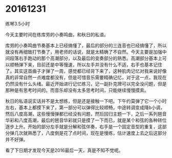 # 20161231

练琴3.5小时

今天主要时间在练库劳的小奏鸣曲，和秋日的私语。

库劳的小奏鸣曲节奏基本上已经搞懂了，最后的部分的三连音也已经搞懂了，所以就没有再细致打节奏了，用老师的话说，就是太精确了不自然。今天主要是加强中间段落右手跑动的那个高潮部分，以及最后的变奏部分的熟悉。高潮部分基本上可以顺畅弹下来，目前还是中等慢速，所以左手并没有什么不适，右手也基本记住了。其实这首曲子才弹了一周，感觉都已经背下来了，这种肌肉记忆对我来说好像真的非常自然一点难度都没有，但是可惜音乐需要精确记忆，对于这一点，我现在仍然没有什么头绪。最近开始进行记忆练习，记一副扑克牌可以完全没问题，但是那种是有思考时间的。而音乐却没有太多思考时间，只能继续慢慢摸索。

秋日的私语说实话并不是太想练，但是还是接触一下吧。下午约莫弹了它一个小时左右，基本上都摸下来了，第一部分可以弹得比较顺畅，中途转调变成降b小调，然后八度高潮，这些慢慢弹都已经没有问题，然后回归主题一下，之后一系列琶音华彩和八度高潮，最后的琶音华彩就只是摸了一下而已，就是某个和弦的各种转位逐步上升。开始的部分左手就是分解和弦伴奏，右手是一个固定音型的重复，这部分弹几次就熟悉了，八度倒是花了点时间，现在是慢练，估计速度上去之后这部分并不好弹。

看了下日期才发现今天是2016最后一天，真是不知不觉呢。

